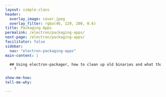 ```yaml
---
layout: simple-class
header:
  overlay_image: cover.jpeg
  overlay_filter: rgba(46, 129, 200, 0.6)
title: Packaging Apps
permalink: /electron/packaging-apps/
next-page: /electron/packaging-apps/
facilitator: false
sidebar:
  nav: "electron-packaging-apps"
main-content: |

  ## Using electron-packager, how to clean up old binaries and what that means
  - ?

show-me-how:
tell-me-why:

---
```

